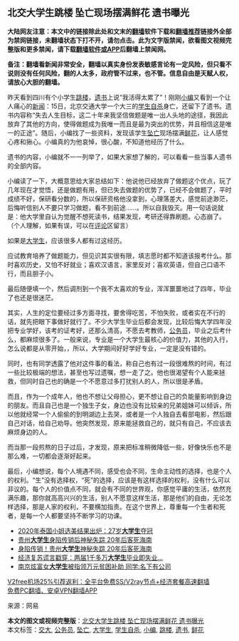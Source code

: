  <h2>北交大学生跳楼 坠亡现场摆满鲜花 遗书曝光</h2> <p class="notice"><b>大陆网友注意：本文中的链接除此处和文末的<a href="https://github.com/bannedbook/fanqiang" >翻墙</a>软件下载和<a href="https://github.com/killgcd/justmysocks/blob/master/README.md">翻墙推荐</a>链接外全部为禁网链接，未翻墙状态下打不开，请勿点击。此为文字版禁闻，欲看图文视频完整版和更多禁闻，请下载<a href="https://github.com/bannedbook/fanqiang">翻墙软件或APP</a>后翻墙上禁闻网。</p><p>备注：翻墙看新闻非常安全，翻墙以真实身份发表敏感言论有一定风险，但只看不说则没有任何风险，翻的人太多，政府管不过来，也不管。信息自由是天赋人权，请放心大胆的翻墙。</b></p>  <div class="entry"> <p>昨天看到四川有个小学生<a href="https://www.bannedbook.org/bnews/tag/%e8%b7%b3%e6%a5%bc/" class="st_tag internal_tag" rel="tag" title="标签 跳楼 下的日志">跳楼</a>，<a href="https://www.bannedbook.org/bnews/tag/%E9%81%97%E4%B9%A6/" class="st_tag internal_tag" rel="tag" title="标签 遗书 下的日志">遗书</a>上说“我活得太累了”！刚刚<a href="https://www.bannedbook.org/bnews/tag/%E5%B0%8F%E7%BC%96/" class="st_tag internal_tag" rel="tag" title="标签 小编 下的日志">小编</a>又看到一个让人痛心的<span class='wp_keywordlink_affiliate'><a href="https://www.bannedbook.org/" title="新闻">新闻</a></span>：15日，北京交通大学一个大三的<a href="https://www.bannedbook.org/bnews/tag/%E5%AD%A6%E7%94%9F%E8%87%AA%E6%9D%80/" class="st_tag internal_tag" rel="tag" title="标签 学生自杀 下的日志">学生自杀</a>身亡，还留下了遗书。遗书内容称“失去人生目标，这二十年来我坚信做题是唯一出人头地的途径，我因此放弃了其他的方向，使得做题成为我唯一而且是最为突出的优势，并且相信这是唯一的正途”。随后，小编找了一些资料，发现该学生<a href="https://www.bannedbook.org/bnews/tag/%E5%9D%A0%E4%BA%A1/" class="st_tag internal_tag" rel="tag" title="标签 坠亡 下的日志">坠亡</a>现场摆满<a href="https://www.bannedbook.org/bnews/tag/%E9%B2%9C%E8%8A%B1/" class="st_tag internal_tag" rel="tag" title="标签 鲜花 下的日志">鲜花</a>，让人感觉心疼和揪心。小编真的为他哀悼，很心酸，不知道他经历了什么。</p> <p>遗书的内容，小编就不一一列举了，如果大家想了解的，可以看看一些当事人遗书的全部内容。</p> <p>小编读了一下，大概意思给大家总结如下：他说他已经放弃了做题这个优点，玩了几年现在才觉悟，还是做题有用，但已失去做题的优势了，已经不会做题了，平时成绩不好，保研看分数的，所以保研资格他没拿到，心理落差大，感觉前途渺茫，后悔听信别人不要只学习做题，看不到前途……。所以自我毁灭。用一句话说就是：他大学里自认为觉醒不想死读书，结果发现，考研还得靠刷题。心态崩了。（个人理解，如果有误，可以在<span class='wp_keywordlink_affiliate'><a href="https://www.bannedbook.org/bnews/comments/" title="新闻评论" target="_blank">评论</a></span>区留言）</p>  <p>如果是<a href="https://www.bannedbook.org/bnews/tag/%e5%a4%a7%e5%ad%a6%e7%94%9f/" class="st_tag internal_tag" rel="tag" title="标签 大学生 下的日志">大学生</a>，应该很多人都有过这经历。</p> <p>应试教育培养了做题能力，但见识其实很有限，填志愿时都不知道该报考什么。那时喜欢历史，又怕不好就业；喜欢汉语言，家里反对；喜欢英语，但自己口语不行，而且胆子小。</p> <p>最后随便填一个，然后调剂到一个我不太喜欢的专业，浑浑噩噩地过了四年，毕业了也还是很迷茫。</p>  <p>其实，人生的定位要经过多方面寻找，要舍得吃苦，不怕失败，或者实在不行的话，就先把眼下事做好就行了。不少大学生毕业后都会发现，比较后悔大学四年没把专业学好，该考的证考好，还那么清高，不愿去考教师，<a href="https://www.bannedbook.org/bnews/tag/%e5%85%ac%e5%8a%a1%e5%91%98/" class="st_tag internal_tag" rel="tag" title="标签 公务员 下的日志">公务员</a>，毕业之后考什么，都麻烦很多了。一般来说，专业是一个大学生最核心的价值力，其他的入行，怎么说都是从零开始，，所以，大学期间好好学好专业，一定是没有错的。</p> <p>同时，也有同学透露了他对这件事的看法，称自己也有过一段很难熬的时间，有过一些比较极端的想法，甚至也写过遗嘱，想一走了之。他也很渴望有个人能来拯救，但同时自己也的确是一个不愿意过多打扰别人的人，所以很是矛盾。</p> <p>而且，作为一个成年人，他也不想让父母担心，更不想让自己的负能量影响到身边的朋友。而且自己也是一个独生子女，身边也没有比较亲的兄弟姐妹可以倾诉，所以他就经常一个人偷偷的到明湖边上去哭，或者是一个人独自去看部电影，然后跟自己对话，给自己劝导。他突然发现，原来能拯救自己的，就只有自己，不应该去麻烦身边的人。</p>  <p>而当那一段煎熬的日子过后，才发现，原来把标准稍微降低一些，好像快乐也不是那么难，一切都会逐渐好起来。</p> <p>最后，小编想说，每个人境遇不同，感受也会不同，生命主动性的选择，也是个人的权利。“生”没有选择权，“死”的选择，应该是有这样选择的权利，没有什么可以非议的。每个人的价值点不同，就会有不同的世界观，你感觉平庸的生活，依然充满乐趣，那你就高高兴兴的生活，别人不愿意这样生活，那是他们的自由，无论怎样选择，那是人家的权利，不要横加指责。在这个世界上，尊重每一个生者和死者，是每一个人都要坚持不断学习的功课。</p> <ul class='op-related-articles' title='相关阅读'> <li><a href='https://www.bannedbook.org/bnews/baitai/20201214/1447506.html' target='_blank'>2020年泰国小姐选美结果出炉：27岁<b>大学生</b>夺冠</a></li> <li><a href='https://www.bannedbook.org/bnews/comments/20201213/1447077.html' target='_blank'>贵州<b>大学生</b>身陷传销后神秘失踪 20年后客死海南</a></li> <li><a href='https://www.bannedbook.org/bnews/cbnews/20201213/1446894.html' target='_blank'>身陷传销！贵州<b>大学生</b>神秘失踪 20年后客死海南</a></li> <li><a href='https://www.bannedbook.org/bnews/finance/20201207/1443485.html' target='_blank'>经济复苏谎言戳穿：两届1千多万<b>大学生</b>毕业即失业…</a></li> <li><a href='https://www.bannedbook.org/bnews/baitai/20201205/1442626.html' target='_blank'>南京炫富女<b>大学生</b>被指领万元贫困补助 同学:名下有公司</a></li> </ul> <p class="texttj"> <a href="https://www.bannedbook.org/forum23/topic22702.html" target="_blank">V2free机场25%引荐返利：全平台免费SS/V2ray节点+经济套餐高速翻墙</a><br/> <a href="https://github.com/bannedbook/fanqiang/wiki/%E7%A6%81%E9%97%BB%E7%BD%91%E5%AE%89%E5%8D%93%E7%BF%BB%E5%A2%99%E6%96%B0%E9%97%BBAPP" target="_blank">免费PC翻墙、安卓VPN翻墙APP</a></p><p> 来源：网易 </p> <a name='sharetosocial'></a>       <div><b>本文的图文或视频完整版</b>：<a href='https://www.bannedbook.org/bnews/lifebaike/20201218/1450426.html'>北交大学生跳楼 坠亡现场摆满鲜花 遗书曝光</a></div>  </div><!--END ENTRY--> <div class="postfooter"> <div>本文标签：<a href="https://www.bannedbook.org/bnews/tag/%E4%BA%A4%E5%A4%A7/" rel="tag">交大</a>, <a href="https://www.bannedbook.org/bnews/tag/%e5%85%ac%e5%8a%a1%e5%91%98/" rel="tag">公务员</a>, <a href="https://www.bannedbook.org/bnews/tag/%E5%9D%A0%E4%BA%A1/" rel="tag">坠亡</a>, <a href="https://www.bannedbook.org/bnews/tag/%e5%a4%a7%e5%ad%a6%e7%94%9f/" rel="tag">大学生</a>, <a href="https://www.bannedbook.org/bnews/tag/%E5%AD%A6%E7%94%9F%E8%87%AA%E6%9D%80/" rel="tag">学生自杀</a>, <a href="https://www.bannedbook.org/bnews/tag/%E5%B0%8F%E7%BC%96/" rel="tag">小编</a>, <a href="https://www.bannedbook.org/bnews/tag/%e8%b7%b3%e6%a5%bc/" rel="tag">跳楼</a>, <a href="https://www.bannedbook.org/bnews/tag/%E9%81%97%E4%B9%A6/" rel="tag">遗书</a>, <a href="https://www.bannedbook.org/bnews/tag/%E9%B2%9C%E8%8A%B1/" rel="tag">鲜花</a></div>  </div><!--END POSTFOOTER--> 